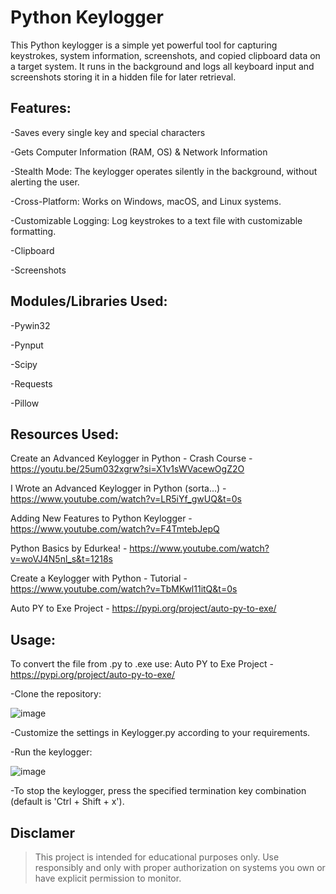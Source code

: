 # Python Keylogger
This Python keylogger is a simple yet powerful tool for capturing keystrokes, system information, screenshots, and copied clipboard data on a target system. It runs in the background and logs all keyboard input and screenshots storing it in a hidden file for later retrieval.

## Features:
-Saves every single key and special characters

-Gets Computer Information (RAM, OS) & Network Information

-Stealth Mode: The keylogger operates silently in the background, without alerting the user.

-Cross-Platform: Works on Windows, macOS, and Linux systems.

-Customizable Logging: Log keystrokes to a text file with customizable formatting.

-Clipboard

-Screenshots


## Modules/Libraries Used:
-Pywin32

-Pynput

-Scipy

-Requests

-Pillow


## Resources Used:
Create an Advanced Keylogger in Python - Crash Course - https://youtu.be/25um032xgrw?si=X1v1sWVacewOgZ2O

I Wrote an Advanced Keylogger in Python (sorta...) - https://www.youtube.com/watch?v=LR5iYf_gwUQ&t=0s 

Adding New Features to Python Keylogger - https://www.youtube.com/watch?v=F4TmtebJepQ

Python Basics by Edurkea! - https://www.youtube.com/watch?v=woVJ4N5nl_s&t=1218s

Create a Keylogger with Python - Tutorial - https://www.youtube.com/watch?v=TbMKwl11itQ&t=0s

Auto PY to Exe Project - https://pypi.org/project/auto-py-to-exe/


## Usage:
To convert the file from .py to .exe use: Auto PY to Exe Project - https://pypi.org/project/auto-py-to-exe/

-Clone the repository:

  ![image](https://github.com/Neofetcher/Advance-Keylogger/assets/166114015/15ceb6b5-187a-4844-a35e-dd83544a4b6c)

-Customize the settings in Keylogger.py according to your requirements.

-Run the keylogger:

  ![image](https://github.com/Neofetcher/Advance-Keylogger/assets/166114015/4602fa5b-016e-4468-a716-9cc160478b92)

-To stop the keylogger, press the specified termination key combination (default is 'Ctrl + Shift + x').

## Disclamer 
> This project is intended for educational purposes only. Use responsibly and only with proper authorization on systems you own or have explicit permission to monitor.



